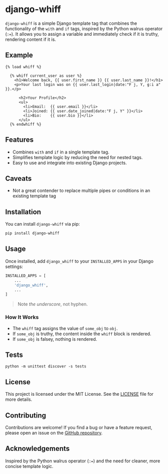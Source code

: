 # django-whiff

`django-whiff` is a simple Django template tag that combines the functionality of the `with` and `if` tags, inspired by the Python walrus operator (`:=`). It allows you to assign a variable and immediately check if it is truthy, rendering content if it is.

## Example

```django
{% load whiff %}

  {% whiff current_user as user %}
    <h1>Welcome back, {{ user.first_name }} {{ user.last_name }}!</h1>
    <p>Your last login was on {{ user.last_login|date:"F j, Y, g:i a" }}.</p>

      <h2>Your Profile</h2>
      <ul>
        <li>Email:  {{ user.email }}</li>
        <li>Joined: {{ user.date_joined|date:"F j, Y" }}</li>
        <li>Bio:    {{ user.bio }}</li>
      </ul>
  {% endwhiff %}
```

## Features

- Combines `with` and `if` in a single template tag.
- Simplifies template logic by reducing the need for nested tags.
- Easy to use and integrate into existing Django projects.

## Caveats

- Not a great contender to replace multiple pipes or conditions in an existing template tag

## Installation

You can install `django-whiff` via pip:

```bash
pip install django-whiff
```

## Usage

Once installed, add `django_whiff` to your `INSTALLED_APPS` in your Django settings:

```python
INSTALLED_APPS = [
    ...
    'django_whiff',
    ...
]
```

> Note *the underscore*, not hyphen.

### How It Works

- The `whiff` tag assigns the value of `some_obj` to `obj`.
- If `some_obj` is truthy, the content inside the `whiff` block is rendered.
- If `some_obj` is falsey, nothing is rendered.


## Tests
```
python -m unittest discover -s tests
```

## License

This project is licensed under the MIT License. See the [LICENSE](LICENSE) file for more details.

## Contributing

Contributions are welcome! If you find a bug or have a feature request, please open an issue on the [GitHub repository](https://github.com/ehamiter/django-whiff).

## Acknowledgements

Inspired by the Python walrus operator (`:=`) and the need for cleaner, more concise template logic.
